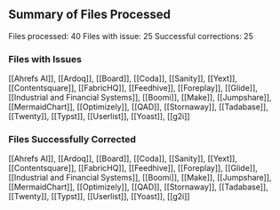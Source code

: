 
## Summary of Files Processed
Files processed: 40
Files with issue: 25
Successful corrections: 25

### Files with Issues
[[Ahrefs AI]], [[Ardoq]], [[Board]], [[Coda]], [[Sanity]], [[Yext]], [[Contentsquare]], [[FabricHQ]], [[Feedhive]], [[Foreplay]], [[Glide]], [[Industrial and Financial Systems]], [[Boomi]], [[Make]], [[Jumpshare]], [[MermaidChart]], [[Optimizely]], [[QAD]], [[Stornaway]], [[Tadabase]], [[Twenty]], [[Typst]], [[Userlist]], [[Yoast]], [[g2i]]

### Files Successfully Corrected
[[Ahrefs AI]], [[Ardoq]], [[Board]], [[Coda]], [[Sanity]], [[Yext]], [[Contentsquare]], [[FabricHQ]], [[Feedhive]], [[Foreplay]], [[Glide]], [[Industrial and Financial Systems]], [[Boomi]], [[Make]], [[Jumpshare]], [[MermaidChart]], [[Optimizely]], [[QAD]], [[Stornaway]], [[Tadabase]], [[Twenty]], [[Typst]], [[Userlist]], [[Yoast]], [[g2i]]
